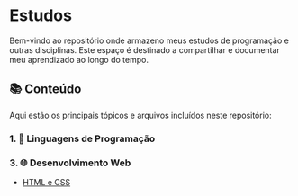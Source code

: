 # Estudos

Bem-vindo ao repositório onde armazeno meus estudos de programação e outras disciplinas. Este espaço é destinado a compartilhar e documentar meu aprendizado ao longo do tempo.

## 📚 Conteúdo

Aqui estão os principais tópicos e arquivos incluídos neste repositório:

### 1. 📂 Linguagens de Programação

### 3. 🌐 Desenvolvimento Web
- [HTML e CSS](https://github.com/WolfstarMoony/estudos/tree/d4c25f5d26a81cdb9262906e80da0ba2dcbe0d51/html)
